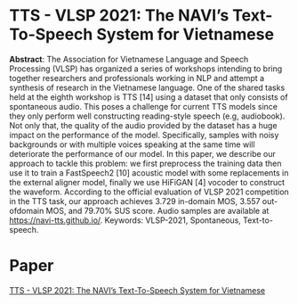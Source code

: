 # TTS - VLSP 2021: The NAVI’s Text-To-Speech System for Vietnamese

**Abstract**: The Association for Vietnamese Language and Speech Processing (VLSP) has organized
a series of workshops intending to bring together researchers and professionals working in NLP and
attempt a synthesis of research in the Vietnamese language. One of the shared tasks held at the eighth
workshop is TTS [14] using a dataset that only consists of spontaneous audio. This poses a challenge
for current TTS models since they only perform well constructing reading-style speech (e.g,
audiobook). Not only that, the quality of the audio provided by the dataset has a huge impact on the
performance of the model. Specifically, samples with noisy backgrounds or with multiple voices
speaking at the same time will deteriorate the performance of our model. In this paper, we describe
our approach to tackle this problem: we first preprocess the training data then use it to train a
FastSpeech2 [10] acoustic model with some replacements in the external aligner model, finally we
use HiFiGAN [4] vocoder to construct the waveform. According to the official evaluation of VLSP
2021 competition in the TTS task, our approach achieves 3.729 in-domain MOS, 3.557 out-ofdomain MOS, and 79.70% SUS score. Audio samples are available at https://navi-tts.github.io/.
Keywords: VLSP-2021, Spontaneous, Text-to-speech.

# Paper
[TTS - VLSP 2021: The NAVI’s Text-To-Speech System for Vietnamese](https://jcsce.vnu.edu.vn/index.php/jcsce/article/view/347)
